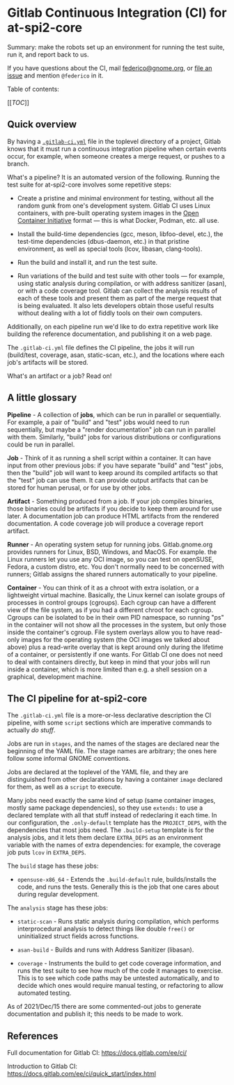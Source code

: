# Gitlab Continuous Integration (CI) for at-spi2-core

Summary: make the robots set up an environment for running the test
suite, run it, and report back to us.

If you have questions about the CI, mail federico@gnome.org, or [file
an issue](https://gitlab.gnome.org/GNOME/at-spi2-core/-/issues) and
mention `@federico` in it.

Table of contents:

[[_TOC_]]

## Quick overview

By having a [`.gitlab-ci.yml`](../.gitlab-ci.yml) file in the toplevel
directory of a project, Gitlab knows that it must run a continuous
integration pipeline when certain events occur, for example, when
someone creates a merge request, or pushes to a branch.

What's a pipeline?  It is an automated version of the following.
Running the test suite for at-spi2-core involves some repetitive
steps:

* Create a pristine and minimal environment for testing, without all the random
  gunk from one's development system.  Gitlab CI uses Linux containers,
  with pre-built operating system images in the [Open Container
  Initiative][OCI] format — this is what Docker, Podman, etc. all use.

* Install the build-time dependencies (gcc, meson, libfoo-devel,
  etc.), the test-time dependencies (dbus-daemon, etc.) in that
  pristine environment, as well as special tools (lcov, libasan,
  clang-tools).

* Run the build and install it, and run the test suite.

* Run variations of the build and test suite with other tools — for
  example, using static analysis during compilation, or with address
  sanitizer (asan), or with a code coverage tool.  Gitlab can collect
  the analysis results of each of these tools and present them as part
  of the merge request that is being evaluated.  It also lets
  developers obtain those useful results without dealing with a lot of
  fiddly tools on their own computers.
  
Additionally, on each pipeline run we'd like to do extra repetitive
work like building the reference documentation, and publishing it on a
web page.

The `.gitlab-ci.yml` file defines the CI pipeline, the jobs it will
run (build/test, coverage, asan, static-scan, etc.), and the locations
where each job's artifacts will be stored.

What's an artifact or a job?  Read on!

## A little glossary

**Pipeline** - A collection of **jobs**, which can be run in parallel
or sequentially.  For example, a pair of "build" and "test" jobs would
need to run sequentially, but maybe a "render documentation" job can
run in parallel with them.  Similarly, "build" jobs for various
distributions or configurations could be run in parallel.

**Job** - Think of it as running a shell script within a container.
It can have input from other previous jobs: if you have separate
"build" and "test" jobs, then the "build" job will want to keep around
its compiled artifacts so that the "test" job can use them.  It can
provide output artifacts that can be stored for human perusal, or for
use by other jobs.

**Artifact** - Something produced from a job.  If your job compiles
binaries, those binaries could be artifacts if you decide to keep them
around for use later.  A documentation job can produce HTML artifacts
from the rendered documentation.  A code coverage job will produce a
coverage report artifact.

**Runner** - An operating system setup for running jobs.
Gitlab.gnome.org provides runners for Linux, BSD, Windows, and MacOS.
For example. the Linux runners let you use any OCI image, so you can
test on openSUSE, Fedora, a custom distro, etc.  You don't normally
need to be concerned with runners; Gitlab assigns the shared runners
automatically to your pipeline.

**Container** - You can think of it as a chroot with extra isolation,
or a lightweight virtual machine.  Basically, the Linux kernel can
isolate groups of processes in control groups (cgroups).  Each cgroup
can have a different view of the file system, as if you had a
different chroot for each cgroup.  Cgroups can be isolated to be in
their own PID namespace, so running "ps" in the container will not
show all the processes in the system, but only those inside the
container's cgroup.  File system overlays allow you to have read-only
images for the operating system (the OCI images we talked about above)
plus a read-write overlay that is kept around only during the lifetime
of a container, or persistently if one wants.  For Gitlab CI one does
not need to deal with containers directly, but keep in mind that your
jobs will run inside a container, which is more limited than e.g. a
shell session on a graphical, development machine.

## The CI pipeline for at-spi2-core

The `.gitlab-ci.yml` file is a more-or-less declarative description
the CI pipeline, with some `script` sections which are imperative
commands to actually *do stuff*.

Jobs are run in `stages`, and the names of the stages are declared
near the beginning of the YAML file.  The stage names are arbitrary;
the ones here follow some informal GNOME conventions.

Jobs are declared at the toplevel of the YAML file, and they are
distinguished from other declarations by having a container `image`
declared for them, as well as a `script` to execute.

Many jobs need exactly the same kind of setup (same container images,
mostly same package dependencies), so they use `extends:` to use a
declared template with all that stuff instead of redeclaring it each
time.  In our configuration, the `.only-default` template has the
`PROJECT_DEPS`, with the dependencies that most jobs need.  The
`.build-setup` template is for the analysis jobs, and it lets them
declare `EXTRA_DEPS` as an environment variable with the names of
extra dependencies: for example, the coverage job puts `lcov` in
`EXTRA_DEPS`.

The `build` stage has these jobs:

* `opensuse-x86_64` - Extends the `.build-default` rule,
  builds/installs the code, and runs the tests.  Generally this is the
  job that one cares about during regular development.

The `analysis` stage has these jobs:

* `static-scan` - Runs static analysis during compilation, which
  performs interprocedural analysis to detect things like double
  `free()` or uninitialized struct fields across functions.
  
* `asan-build` - Builds and runs with Address Sanitizer (libasan).

* `coverage` - Instruments the build to get code coverage information,
  and runs the test suite to see how much of the code it manages to
  exercise.  This is to see which code paths may be untested
  automatically, and to decide which ones would require manual
  testing, or refactoring to allow automated testing.

As of 2021/Dec/15 there are some commented-out jobs to generate
documentation and publish it; this needs to be made to work.

## References

Full documentation for Gitlab CI: https://docs.gitlab.com/ee/ci/

Introduction to Gitlab CI: https://docs.gitlab.com/ee/ci/quick_start/index.html

[OCI]: https://opencontainers.org/

